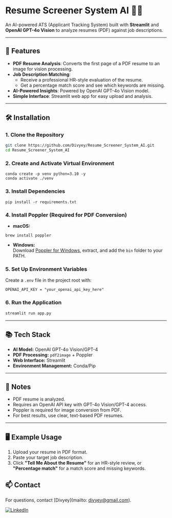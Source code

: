 # Resume Screener System AI 🧠📄

An AI-powered ATS (Applicant Tracking System) built with **Streamlit** and **OpenAI GPT-4o Vision** to analyze resumes (PDF) against job descriptions.

---

## 🚀 Features

- **PDF Resume Analysis**: Converts the first page of a PDF resume to an image for vision processing.
- **Job Description Matching**: 
  - Receive a professional HR-style evaluation of the resume.
  - Get a percentage match score and see which keywords are missing.
- **AI-Powered Insights**: Powered by OpenAI GPT-4o Vision model.
- **Simple Interface**: Streamlit web app for easy upload and analysis.

---

## 🛠️ Installation

### 1. Clone the Repository

```bash
git clone https://github.com/Divyey/Resume_Screener_System_AI.git
cd Resume_Screener_System_AI
```

### 2. Create and Activate Virtual Environment
```
conda create -p venv python=3.10 -y
conda activate ./venv
```
### 3. Install Dependencies
```
pip install -r requirements.txt
```
### 4. Install Poppler (Required for PDF Conversion)

- **macOS:**
```
brew install poppler
```

- **Windows:**  
Download [Poppler for Windows](https://github.com/oschwartz10612/poppler-windows/releases), extract, and add the `bin` folder to your PATH.

### 5. Set Up Environment Variables

Create a `.env` file in the project root with:
```env
OPENAI_API_KEY = "your_openai_api_key_here"
```
### 6. Run the Application
```bash
streamlit run app.py
```
---

## 📚 Tech Stack

- **AI Model:** OpenAI GPT-4o Vision/GPT-4
- **PDF Processing:** `pdf2image` + Poppler
- **Web Interface:** Streamlit
- **Environment Management:** Conda/Pip

---

## 📌 Notes

- PDF resume is analyzed.
- Requires an OpenAI API key with GPT-4o Vision/GPT-4 access.
- Poppler is required for image conversion from PDF.
- For best results, use clear, text-based PDF resumes.

---

## 🖥️ Example Usage

1. Upload your resume in PDF format.
2. Paste your target job description.
3. Click **"Tell Me About the Resume"** for an HR-style review, or **"Percentage match"** for a match score and missing keywords.

## 📫 Contact

For questions, contact [Divyey](mailto: divyey@gmail.com).

[![LinkedIn](https://img.shields.io/badge/LinkedIn-%230077B5.svg?logo=linkedin&logoColor=white)](https://linkedin.com/in/divyey-arora-58b4a6202) 





